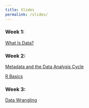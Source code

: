 ```yaml
---
title: Slides
permalink: /slides/
---
```


### Week 1:

[What Is Data?](/DA101/slides/whatisdata)

### Week 2: 

[Metadata and the Data Analysis Cycle](/DA101/slides/metadata_and_da_cycle)

[R Basics](/DA101/slides/rbasics)

### Week 3:

[Data Wrangling](/DA101/slides/wrangling)
